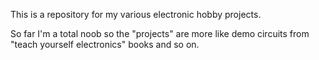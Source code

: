 This is a repository for my various electronic hobby projects.

So far I'm a total noob so the "projects" are more like demo circuits from "teach yourself electronics" books and so on.
